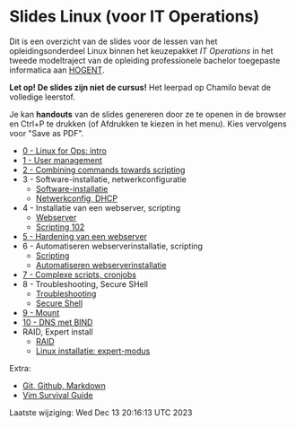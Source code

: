 # Slides Linux (voor IT Operations)

Dit is een overzicht van de slides voor de lessen van het opleidingsonderdeel Linux binnen het keuzepakket *IT Operations* in het tweede modeltraject van de opleiding professionele bachelor toegepaste informatica aan [HOGENT](https://www.hogent.be/).

**Let op! De slides zijn niet de cursus!** Het leerpad op Chamilo bevat de volledige leerstof.

Je kan **handouts** van de slides genereren door ze te openen in de browser en Ctrl+P te drukken (of Afdrukken te kiezen in het menu). Kies vervolgens voor "Save as PDF".

- [0 - Linux for Ops: intro](00-opslinux-intro.html)
- [1 - User management](01-user-mgmt.html)
- [2 - Combining commands towards scripting](02-towards-scripting.html)
- 3 - Software-installatie, netwerkconfiguratie
    - [Software-installatie](03-software-installatie.html)
    - [Netwerkconfig, DHCP](03-netwerkconfiguratie.html)
- 4 - Installatie van een webserver, scripting
    - [Webserver](04-installatie-webserver-el.html)
    - [Scripting 102](04-scripting.html)
- [5 - Hardening van een webserver](05-hardening.html)
- 6 - Automatiseren webserverinstallatie, scripting
    - [Scripting](06-scripting.html)
    - [Automatiseren webserverinstallatie](06-automatiseren.html)
- [7 - Complexe scripts, cronjobs](07-scripting-cronjobs.html)
- 8 - Troubleshooting, Secure SHell
    - [Troubleshooting](08-troubleshooting.html)
    - [Secure Shell](08-ssh.html)
- [9 - Mount](09-mount.html)
- [10 - DNS met BIND](10-bind.html)
- RAID, Expert install
    - [RAID](11-RAID.html)
    - [Linux installatie: expert-modus](11-expert-installatie.html)

Extra:

- [Git, Github, Markdown](99-git-survival-guide.html)
- [Vim Survival Guide](99-vim-survival-guide.html)

Laatste wijziging: Wed Dec 13 20:16:13 UTC 2023
